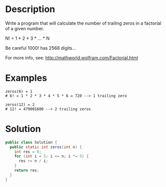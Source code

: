 # Description
Write a program that will calculate the number of trailing zeros in a factorial of a given number.

N! = 1 * 2 * 3 * ... * N

Be careful 1000! has 2568 digits...

For more info, see: http://mathworld.wolfram.com/Factorial.html

# Examples
```
zeros(6) = 1
# 6! = 1 * 2 * 3 * 4 * 5 * 6 = 720 --> 1 trailing zero

zeros(12) = 2
# 12! = 479001600 --> 2 trailing zeros
```
# Solution
```java
public class Solution {
  public static int zeros(int n) {
    int res = 0;
    for (int i = 5; i <= n; i *= 5) {
      res += n / i;
    }
    return res;
  }
}
```
